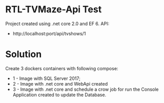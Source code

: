 # RTL-TVMaze-Api Test

Project created using .net core 2.0 and EF 6.
API:

  - http://localhost:port/api/tvshows/1

# Solution

Create 3 dockers containers with following compose:
  - 1 - Image with SQL Server 2017;
  - 2 - Image with .net core and WebApi created
  - 3 - Image with .net core and schedule a crow job for run the Console Application created to update the Database. 